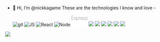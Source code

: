 - 👋 Hi, I’m @nickkagame
These are the technologies I know and love - 
<img src = https://user-images.githubusercontent.com/100615377/229739726-5107ca34-105a-4d8c-a8f3-b28120fda0c9.png
width=50px alt = 'git'/>
<img src = https://user-images.githubusercontent.com/100615377/229748430-92894298-3d67-44b0-8007-1b1797723c69.png
width=50px alt = 'JS'/>
<img src = https://user-images.githubusercontent.com/100615377/229748641-bfbeef51-bc9c-4b85-977e-5a8f66915e91.png
width=50px alt = "React"/>
<img src = https://user-images.githubusercontent.com/100615377/229748927-01c1ecb6-ca87-43b8-9436-0d6b6dd1cb80.png
width=50px alt="Node"/>
<img src = https://raw.githubusercontent.com/github/explore/80688e429a7d4ef2fca1e82350fe8e3517d3494d/topics/express/express.png
width=50px alt="express"/>
<img src = https://user-images.githubusercontent.com/100615377/229745155-e298a594-9a3f-4246-98eb-2fceb89107f0.png
width=50px/>
<img src = https://user-images.githubusercontent.com/100615377/229746629-6a569bc0-2832-4d77-8d93-a92d53248063.png
width=50px/>
<img src = https://user-images.githubusercontent.com/100615377/229746629-6a569bc0-2832-4d77-8d93-a92d53248063.png
width=50px/>
<img src = https://user-images.githubusercontent.com/100615377/229747008-c3423f9d-2d98-4f2b-9993-2ed0e37ae3f6.png
width=50px/>
<img src = https://user-images.githubusercontent.com/100615377/229747211-56dd045f-d3c1-4fd6-bda3-daf028d7a13b.png
width=50px/>
<img src = https://user-images.githubusercontent.com/100615377/229747211-56dd045f-d3c1-4fd6-bda3-daf028d7a13b.png
width=50px/>
<img src = https://user-images.githubusercontent.com/100615377/229747689-488af8c0-34f1-4337-9d6b-149bb1f22652.png width=50px/>
